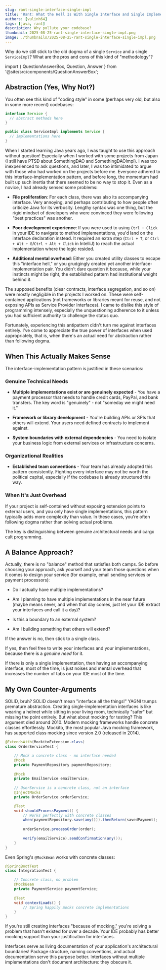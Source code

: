 ```yaml
---
slug: rant-single-interface-single-impl
title: 'Rant: What the Hell Is With Single Interface and Single Implementation?'
authors: [vulinh64]
tags: [java, rant]
description: Why pollute your codebase?
thumbnail: 2025-08-25-rant-single-interface-single-impl.png
image: ./thumbnails/2025-08-25-rant-single-interface-single-impl.png
---
```


Why do we still stick to the old dogma of a single `Service` and a single `ServiceImpl`? What are the pros and cons of this kind of "methodology"?

import { QuestionAnswerBox, Question, Answer } from '@site/src/components/QuestionAnswerBox';

<!-- truncate -->

## Abstraction (Yes, Why Not?)

You often see this kind of "coding style" in some (perhaps very old, but also in some more recent) codebases:

```java
interface Service {
  // abstract methods here
}

public class ServiceImpl implements Service {
  // implementations here
}
```

When I started learning Java years ago, I was taught to use this approach without question! Especially when I worked with some projects from Japan (I still have PTSD about SomethingDAO and SomethingDAOImpl). I was too inexperienced to ask questions, and later, I was too intimidated to argue with those who had worked on the projects before me. Everyone adhered to this interface-implementation pattern, and before long, the momentum had built up such inertia that there seemed to be no way to stop it. Even as a novice, I had already sensed some problems:

* **File proliferation**: For each class, there was also its accompanying interface. Very annoying, and perhaps contributing to how people often criticize Java for its verbosity. Lengthy syntax was one thing, but the rigid mindset of developers who were convinced they were following "best practices" was another.

* **Poor development experience**: If you were used to using `Ctrl + Click` in your IDE to navigate to method implementations, you'd land on the interface declaration instead. It required an extra step (`Ctrl + T`, or `Ctrl + Alt + B`/`Ctrl + Alt + Click` in IntelliJ) to reach the actual implementation where the logic resided.

* **Additional mental overhead**: Either you created utility classes to escape this "interface hell," or you grudgingly created yet another interface-implementation pair. You didn't dare question it because, while your instincts might be right, the established pattern had institutional weight behind it.

The supposed benefits (clear contracts, interface segregation, and so on) were mostly negligible in the projects I worked on. These were self-contained applications (not frameworks or libraries meant for reuse, and not exposing APIs as Service Provider Interfaces). I came to dislike this style of programming intensely, especially the unquestioning adherence to it unless you had sufficient authority to challenge the status quo.

Fortunately, experiencing this antipattern didn't turn me against interfaces entirely. I've come to appreciate the true power of interfaces when used appropriately, that is, when there's an actual need for abstraction rather than following dogma.

## When This Actually Makes Sense

The interface-implementation pattern is justified in these scenarios:

### Genuine Technical Needs

* **Multiple implementations exist or are genuinely expected** - You have a payment processor that needs to handle credit cards, PayPal, and bank transfers. The key word is "genuinely" - not "someday we might need it."

* **Framework or library development** - You're building APIs or SPIs that others will extend. Your users need defined contracts to implement against.

* **System boundaries with external dependencies** - You need to isolate your business logic from external services or infrastructure concerns.

### Organizational Realities

* **Established team conventions** - Your team has already adopted this pattern consistently. Fighting every interface may not be worth the political capital, especially if the codebase is already structured this way.

### When It's Just Overhead

If your project is self-contained without exposing extension points to external users, and you only have single implementations, this pattern typically adds more complexity than value. In these cases, you're often following dogma rather than solving actual problems.

The key is distinguishing between genuine architectural needs and cargo cult programming.

## A Balance Approach?

Actually, there is no "balance" method that satisfies both camps. So before choosing your approach, ask yourself and your team those questions when it comes to design your service (for example, email sending services or payment processors):

* Do I actually have multiple implementations?

* Am I planning to have multiple implementations in the near future (maybe means never, and when that day comes, just let your IDE extract your interfaces and call it a day)?

* Is this a boundary to an external system?

* Am I building something that others will extend?

If the answer is no, then stick to a single class. 

If yes, then feel free to write your interfaces and your implementations, because there is a *genuine need* for it.

If there is only a single implementation, then having an accompanying interface, most of the time, is just noises and mental overhead that increases the number of tabs on your IDE most of the time.

## My Own Counter-Arguments

<QuestionAnswerBox>
<Question>SOLID, bruh?</Question>
<Answer>
SOLID doesn't mean "interface all the things!" YAGNI trumps premature abstraction. Creating single-implementation interfaces is like wearing a helmet while sitting in your living room, technically "safer" but missing the point entirely.
</Answer>
</QuestionAnswerBox>

<QuestionAnswerBox isMocked="true">
<Question>But what about mocking for testing?</Question>
<Answer>
This argument died around 2010. Modern mocking frameworks handle concrete classes effortlessly. Mockito, the most popular Java mocking framework, has supported class mocking since version 2.0 (released in 2014).

```java
@ExtendsWith(MockitoExtension.class)
class OrderServiceTest {

    // Mock a concrete class - no interface needed
    @Mock 
    private PaymentRepository paymentRepository;
    
    @Mock 
    private EmailService emailService;
    
    // UserService is a concrete class, not an interface
    @InjectMocks 
    private OrderService orderService;

    @Test
    void shouldProcessPayment() {
        // Works perfectly with concrete classes
        when(paymentRepository.save(any())).thenReturn(savedPayment);
        
        orderService.processOrder(order);
        
        verify(emailService).sendConfirmation(any());
    }
}
```

Even Spring's `@MockBean` works with concrete classes:

```java
@SpringBootTest
class IntegrationTest {

    // Concrete class, no problem
    @MockBean
    private PaymentService paymentService;
    
    @Test
    void contextLoads() {
        // Spring happily mocks concrete implementations
    }
}
```

If you're still creating interfaces "because of mocking," you're solving a problem that hasn't existed for over a decade. Your IDE probably has better mocking support than your justification for interfaces.
</Answer>
</QuestionAnswerBox>

<QuestionAnswerBox>
<Question>Interfaces serve as living documentation of your application's architectural boundaries!</Question>
<Answer>
Package structure, naming conventions, and actual documentation serve this purpose better. Interfaces without multiple implementations don't document architecture: they obscure it.
</Answer>
</QuestionAnswerBox>